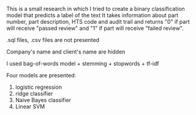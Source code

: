 This is a small research in which I tried to create a binary classification model that predicts a label of the text
It takes information about part number, part description, HTS code and audit trail and returns "0" if part will receive "passed review" and "1" if part will receive "failed review".

.sql files, .csv files are not presented

Company's name and client's name are hidden

I used bag-of-words model + stemming + stopwords + tf-idf

Four models are presented:

1. logistic regression
2. ridge classifier
3. Naive Bayes classifier
4. Linear SVM


